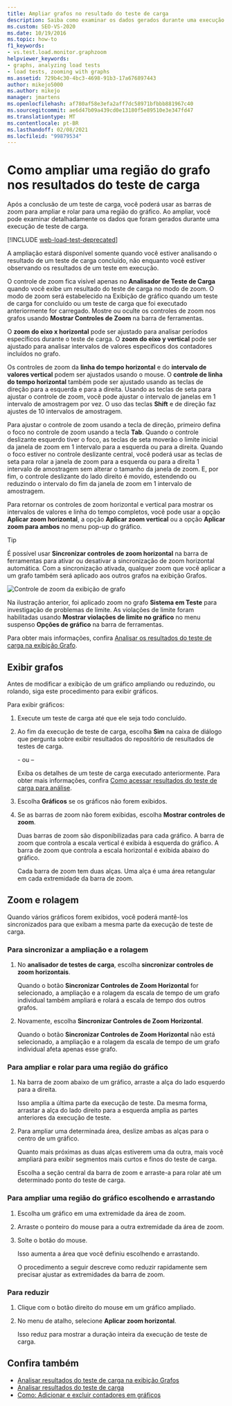 ```yaml
---
title: Ampliar grafos no resultado do teste de carga
description: Saiba como examinar os dados gerados durante uma execução de teste de carga com detalhes mais detalhados usando barras de zoom para ampliar e rolar para uma região do grafo.
ms.custom: SEO-VS-2020
ms.date: 10/19/2016
ms.topic: how-to
f1_keywords:
- vs.test.load.monitor.graphzoom
helpviewer_keywords:
- graphs, analyzing load tests
- load tests, zooming with graphs
ms.assetid: 729b4c30-4bc3-4698-91b3-17a676897443
author: mikejo5000
ms.author: mikejo
manager: jmartens
ms.openlocfilehash: af780af58e3efa2aff7dc58971bfbbb881967c40
ms.sourcegitcommit: ae6d47b09a439cd0e13180f5e89510e3e347fd47
ms.translationtype: MT
ms.contentlocale: pt-BR
ms.lasthandoff: 02/08/2021
ms.locfileid: "99879534"
---
```

# <a name="how-to-zoom-in-on-a-region-of-the-graph-in-load-test-results"></a>Como ampliar uma região do grafo nos resultados do teste de carga

Após a conclusão de um teste de carga, você poderá usar as barras de zoom para ampliar e rolar para uma região do gráfico. Ao ampliar, você pode examinar detalhadamente os dados que foram gerados durante uma execução de teste de carga.

[!INCLUDE [web-load-test-deprecated](includes/web-load-test-deprecated.md)]

A ampliação estará disponível somente quando você estiver analisando o resultado de um teste de carga concluído, não enquanto você estiver observando os resultados de um teste em execução.

O controle de zoom fica visível apenas no **Analisador de Teste de Carga** quando você exibe um resultado do teste de carga no modo de zoom. O modo de zoom será estabelecido na Exibição de gráfico quando um teste de carga for concluído ou um teste de carga que foi executado anteriormente for carregado. Mostre ou oculte os controles de zoom nos grafos usando **Mostrar Controles de Zoom** na barra de ferramentas.

O **zoom do eixo x horizontal** pode ser ajustado para analisar períodos específicos durante o teste de carga. O **zoom do eixo y vertical** pode ser ajustado para analisar intervalos de valores específicos dos contadores incluídos no grafo.

Os controles de zoom da **linha do tempo horizontal** e do **intervalo de valores vertical** podem ser ajustados usando o mouse. O **controle de linha do tempo horizontal** também pode ser ajustado usando as teclas de direção para a esquerda e para a direita. Usando as teclas de seta para ajustar o controle de zoom, você pode ajustar o intervalo de janelas em 1 intervalo de amostragem por vez. O uso das teclas **Shift** e de direção faz ajustes de 10 intervalos de amostragem.

Para ajustar o controle de zoom usando a tecla de direção, primeiro defina o foco no controle de zoom usando a tecla **Tab**. Quando o controle deslizante esquerdo tiver o foco, as teclas de seta moverão o limite inicial da janela de zoom em 1 intervalo para a esquerda ou para a direita. Quando o foco estiver no controle deslizante central, você poderá usar as teclas de seta para rolar a janela de zoom para a esquerda ou para a direita 1 intervalo de amostragem sem alterar o tamanho da janela de zoom. E, por fim, o controle deslizante do lado direito é movido, estendendo ou reduzindo o intervalo do fim da janela de zoom em 1 intervalo de amostragem.

Para retornar os controles de zoom horizontal e vertical para mostrar os intervalos de valores e linha do tempo completos, você pode usar a opção **Aplicar zoom horizontal**, a opção **Aplicar zoom vertical** ou a opção **Aplicar zoom para ambos** no menu pop-up do gráfico.

> [!TIP]
> É possível usar **Sincronizar controles de zoom horizontal** na barra de ferramentas para ativar ou desativar a sincronização de zoom horizontal automática. Com a sincronização ativada, qualquer zoom que você aplicar a um grafo também será aplicado aos outros grafos na exibição Grafos.

![Controle de zoom da exibição de grafo](../test/media/ltest_zoomcontrol.png)

Na ilustração anterior, foi aplicado zoom no grafo **Sistema em Teste** para investigação de problemas de limite. As violações de limite foram habilitadas usando **Mostrar violações de limite no gráfico** no menu suspenso **Opções de gráfico** na barra de ferramentas.

Para obter mais informações, confira [Analisar os resultados do teste de carga na exibição Grafo](../test/analyze-load-test-results-in-the-graphs-view.md).

## <a name="display-graphs"></a>Exibir grafos

Antes de modificar a exibição de um gráfico ampliando ou reduzindo, ou rolando, siga este procedimento para exibir gráficos.

Para exibir gráficos:

1. Execute um teste de carga até que ele seja todo concluído.

2. Ao fim da execução de teste de carga, escolha **Sim** na caixa de diálogo que pergunta sobre exibir resultados do repositório de resultados de testes de carga.

     \- ou –

     Exiba os detalhes de um teste de carga executado anteriormente. Para obter mais informações, confira [Como acessar resultados do teste de carga para análise](../test/how-to-access-load-test-results-for-analysis.md).

3. Escolha **Gráficos** se os gráficos não forem exibidos.

4. Se as barras de zoom não forem exibidas, escolha **Mostrar controles de zoom**.

     Duas barras de zoom são disponibilizadas para cada gráfico. A barra de zoom que controla a escala vertical é exibida à esquerda do gráfico. A barra de zoom que controla a escala horizontal é exibida abaixo do gráfico.

     Cada barra de zoom tem duas alças. Uma alça é uma área retangular em cada extremidade da barra de zoom.

## <a name="zoom-and-scroll"></a>Zoom e rolagem

Quando vários gráficos forem exibidos, você poderá mantê-los sincronizados para que exibam a mesma parte da execução de teste de carga.

### <a name="to-synchronize-zooming-and-scrolling"></a>Para sincronizar a ampliação e a rolagem

1. No **analisador de testes de carga**, escolha **sincronizar controles de zoom horizontais**.

     Quando o botão **Sincronizar Controles de Zoom Horizontal** for selecionado, a ampliação e a rolagem da escala de tempo de um grafo individual também ampliará e rolará a escala de tempo dos outros grafos.

2. Novamente, escolha **Sincronizar Controles de Zoom Horizontal**.

     Quando o botão **Sincronizar Controles de Zoom Horizontal** não está selecionado, a ampliação e a rolagem da escala de tempo de um grafo individual afeta apenas esse grafo.

### <a name="to-zoom-and-scroll-to-a-region-of-the-graph"></a>Para ampliar e rolar para uma região do gráfico

1. Na barra de zoom abaixo de um gráfico, arraste a alça do lado esquerdo para a direita.

     Isso amplia a última parte da execução de teste. Da mesma forma, arrastar a alça do lado direito para a esquerda amplia as partes anteriores da execução de teste.

2. Para ampliar uma determinada área, deslize ambas as alças para o centro de um gráfico.

     Quanto mais próximas as duas alças estiverem uma da outra, mais você ampliará para exibir segmentos mais curtos e finos do teste de carga.

     Escolha a seção central da barra de zoom e arraste-a para rolar até um determinado ponto do teste de carga.

### <a name="to-zoom-to-a-region-of-the-graph-by-choosing-and-dragging"></a>Para ampliar uma região do gráfico escolhendo e arrastando

1. Escolha um gráfico em uma extremidade da área de zoom.

2. Arraste o ponteiro do mouse para a outra extremidade da área de zoom.

3. Solte o botão do mouse.

    Isso aumenta a área que você definiu escolhendo e arrastando.

   O procedimento a seguir descreve como reduzir rapidamente sem precisar ajustar as extremidades da barra de zoom.

### <a name="to-zoom-out"></a>Para reduzir

1. Clique com o botão direito do mouse em um gráfico ampliado.

2. No menu de atalho, selecione **Aplicar zoom horizontal**.

     Isso reduz para mostrar a duração inteira da execução de teste de carga.

## <a name="see-also"></a>Confira também

- [Analisar resultados do teste de carga na exibição Grafos](../test/analyze-load-test-results-in-the-graphs-view.md)
- [Analisar resultados do teste de carga](../test/analyze-load-test-results-using-the-load-test-analyzer.md)
- [Como: Adicionar e excluir contadores em gráficos](../test/how-to-add-and-delete-counters-on-graphs-in-load-test-results.md)
